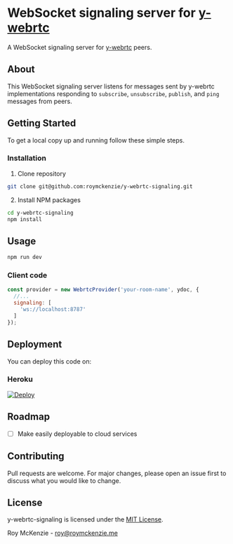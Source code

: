 # WebSocket signaling server for [y-webrtc](https://github.com/yjs/y-webrtc)
A WebSocket signaling server for [y-webrtc](https://github.com/yjs/y-webrtc) peers.

## About
This WebSocket signaling server listens for messages sent by y-webrtc implementations responding to `subscribe`, `unsubscribe`, `publish`, and `ping` messages from peers.

## Getting Started
To get a local copy up and running follow these simple steps.

### Installation

1. Clone repository
```sh
git clone git@github.com:roymckenzie/y-webrtc-signaling.git
```

2. Install NPM packages
```sh
cd y-webrtc-signaling
npm install
```

## Usage
```sh
npm run dev
```

### Client code
```js
const provider = new WebrtcProvider('your-room-name', ydoc, {
  //...
  signaling: [
    'ws://localhost:8787'
  ]
});
```

## Deployment
You can deploy this code on:

### Heroku
[![Deploy](https://www.herokucdn.com/deploy/button.svg)](https://heroku.com/deploy)

## Roadmap
- [ ] Make easily deployable to cloud services

## Contributing
Pull requests are welcome. For major changes, please open an issue first to discuss what you would like to change.

## License
y-webrtc-signaling is licensed under the [MIT License](./LICENSE).

Roy McKenzie - [roy@roymckenzie.me](mailto:roy@roymckenzie.me)
